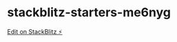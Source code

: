 # stackblitz-starters-me6nyg

[Edit on StackBlitz ⚡️](https://stackblitz.com/edit/stackblitz-starters-me6nyg)